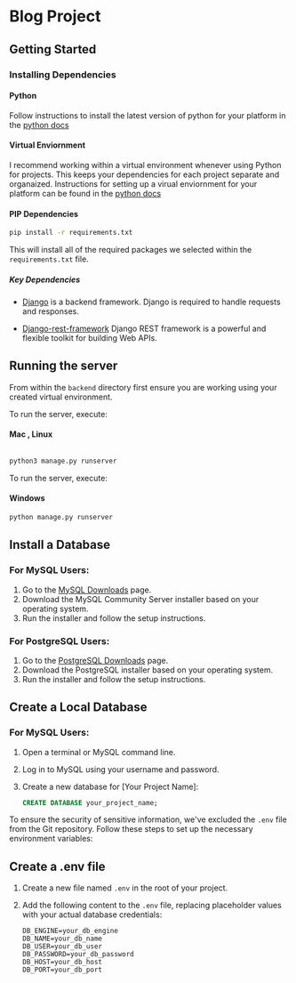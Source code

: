 # Blog Project

## Getting Started  
### Installing Dependencies  
#### Python   
Follow instructions to install the latest version of python for your platform in the [python docs](https://docs.python.org/3/using/unix.html#getting-and-installing-the-latest-version-of-python)

#### Virtual Enviornment  
I recommend working within a virtual environment whenever using Python for projects. This keeps your dependencies for each project separate and organaized. Instructions for setting up a virual enviornment for your platform can be found in the [python docs](https://packaging.python.org/guides/installing-using-pip-and-virtual-environments/)

#### PIP Dependencies  

```bash
pip install -r requirements.txt
```

This will install all of the required packages we selected within the `requirements.txt` file.

##### Key Dependencies  
- [Django](https://www.djangoproject.com/)  is a backend framework. Django is required to handle requests and responses.

- [Django-rest-framework](https://www.django-rest-framework.org/) Django REST framework is a powerful and flexible toolkit for building Web APIs.


## Running the server  
From within the `backend` directory first ensure you are working using your created virtual environment.

To run the server, execute:
#### Mac , Linux

```bash

python3 manage.py runserver
```

To run the server, execute:
#### Windows

```bash
python manage.py runserver
```
## Install a Database

### For MySQL Users:

1. Go to the [MySQL Downloads](https://dev.mysql.com/downloads/mysql/) page.
2. Download the MySQL Community Server installer based on your operating system.
3. Run the installer and follow the setup instructions.

### For PostgreSQL Users:

1. Go to the [PostgreSQL Downloads](https://www.postgresql.org/download/) page.
2. Download the PostgreSQL installer based on your operating system.
3. Run the installer and follow the setup instructions.

## Create a Local Database

### For MySQL Users:

1. Open a terminal or MySQL command line.
2. Log in to MySQL using your username and password.
3. Create a new database for [Your Project Name]:

   ```sql
   CREATE DATABASE your_project_name;

To ensure the security of sensitive information, we've excluded the `.env` file from the Git repository. Follow these steps to set up the necessary environment variables:

## Create a .env file

1. Create a new file named `.env` in the root of your project.
2. Add the following content to the `.env` file, replacing placeholder values with your actual database credentials:

   ```env
   DB_ENGINE=your_db_engine
   DB_NAME=your_db_name
   DB_USER=your_db_user
   DB_PASSWORD=your_db_password
   DB_HOST=your_db_host
   DB_PORT=your_db_port
